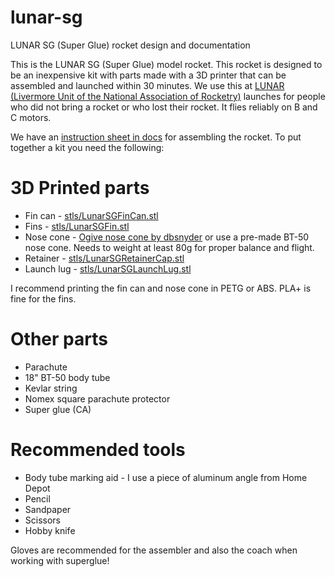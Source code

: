 # lunar-sg
LUNAR SG (Super Glue) rocket design and documentation

This is the LUNAR SG (Super Glue) model rocket.  This rocket is designed to be an
inexpensive kit with parts made with a 3D printer that can be assembled and launched
within 30 minutes.  We use this at 
[LUNAR (Livermore Unit of the National Association of Rocketry)](http://www.lunar.org/)
launches for people who did not bring a rocket or who lost their rocket.  It flies reliably on
B and C motors.

We have an
[instruction sheet in docs](docs/SG_Lunar_Rocket_Kit.pdf)
for assembling the rocket.  To put together a kit you need
the following:

# 3D Printed parts
* Fin can - [stls/LunarSGFinCan.stl](stls/LunarSGFinCan.stl)
* Fins - [stls/LunarSGFin.stl](stls/LunarSGFin.stl)
* Nose cone - [Ogive nose cone by dbsnyder](https://www.thingiverse.com/thing:345464) or use a pre-made BT-50 nose cone.  Needs to weight at least 80g for proper balance and flight.
* Retainer - [stls/LunarSGRetainerCap.stl](stls/LunarSGRetainerCap.stl)
* Launch lug - [stls/LunarSGLaunchLug.stl](stls/LunarSGLaunchLug.stl)

I recommend printing the fin can and nose cone in PETG or ABS.  PLA+ is fine for the fins.

# Other parts
* Parachute
* 18" BT-50 body tube
* Kevlar string
* Nomex square parachute protector
* Super glue (CA)

# Recommended tools
* Body tube marking aid - I use a piece of aluminum angle from Home Depot
* Pencil
* Sandpaper
* Scissors
* Hobby knife

Gloves are recommended for the assembler and also the coach when working with superglue!
